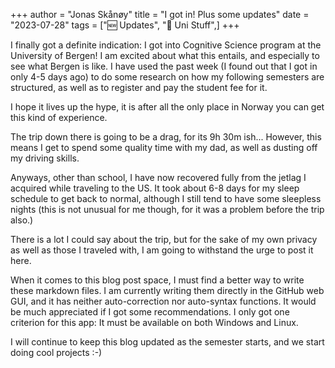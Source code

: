 +++ 
author = "Jonas Skånøy" 
title = "I got in! Plus some updates" 
date = "2023-07-28" 
tags = ["🆕 Updates", "🏫 Uni Stuff",] 
+++

I finally got a definite indication: I got into Cognitive Science program at the University of Bergen! I am excited about what this entails, and especially to see what Bergen is like. I have used the past week (I found out that I got in only 4-5 days ago) to do some research on how my following semesters are structured, as well as to register and pay the student fee for it.

I hope it lives up the hype, it is after all the only place in Norway you can get this kind of experience.

The trip down there is going to be a drag, for its 9h 30m ish... However, this means I get to spend some quality time with my dad, as well as dusting off my driving skills.

Anyways, other than school, I have now recovered fully from the jetlag I acquired while traveling to the US. It took about 6-8 days for my sleep schedule to get back to normal, although I still tend to have some sleepless nights (this is not unusual for me though, for it was a problem before the trip also.)

There is a lot I could say about the trip, but for the sake of my own privacy as well as those I traveled with, I am going to withstand the urge to post it here.

When it comes to this blog post space, I must find a better way to write these markdown files. I am currently writing them directly in the GitHub web GUI, and it has neither auto-correction nor auto-syntax functions. It would be much appreciated if I got some recommendations. I only got one criterion for this app: It must be available on both Windows and Linux.

I will continue to keep this blog updated as the semester starts, and we start doing cool projects :-)

